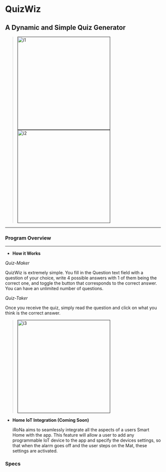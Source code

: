 # QuizWiz

## A Dynamic and Simple Quiz Generator
<!-- > <img src="" alt=""  width="300"/>  > <img src="" alt=""  width="300"/> -->

> <a href=""><img src="" alt="i1" border="0" width="300"></a>
> <a href=""><img src="" alt="i2" border="0" width="300"></a>









----
### Program Overview

----
- **How it Works**

*Quiz-Maker*

   QuizWiz is extremely simple.  You fill in the Question text field with a question of your choice,  write 4 possible answers with 1 of them being the correct one, and toggle the button that corresponds to the correct answer.  You can have an unlimited number of questions. 

*Quiz-Taker*
    
  Once you receive the quiz, simply read the question and click on what you think is the correct answer.

  <!-- > <img src="" alt="" width="300"/> -->
> <a href=""><img src="" alt="i3" border="0" width="300"></a>

  <!-- <img src="" alt=""/>
  width="500" -->

- **Home IoT Integration (Coming Soon)**

  iRoNa aims to seamlessly integrate all the aspects of a users Smart Home with the app.  This feature will allow a user to add any programmable IoT device to the app and specify the devices settings, so that when the alarm goes off and the user steps on the Mat, these settings are activated.




### Specs



